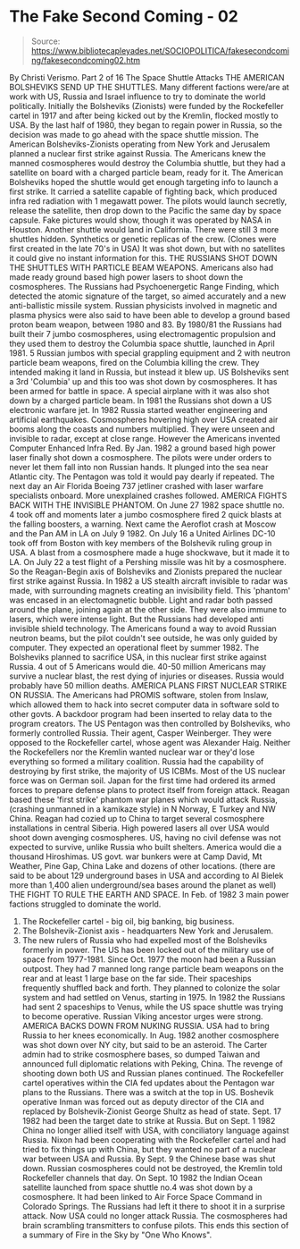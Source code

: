 # The Fake Second Coming - 02

> Source: https://www.bibliotecapleyades.net/SOCIOPOLITICA/fakesecondcoming/fakesecondcoming02.htm

By Christi Verismo.
Part 2 of 16
The Space Shuttle Attacks
THE AMERICAN BOLSHEVIKS SEND UP THE SHUTTLES.
Many different factions were/are at work with US, Russia and Israel
influence to try to dominate the world politically. Initially the Bolsheviks
(Zionists) were funded by
the Rockefeller cartel in 1917 and after being
kicked out by the Kremlin, flocked mostly to USA.
By the last half of 1980, they began to regain power in Russia, so the decision was made to go ahead with the space shuttle mission. The American Bolsheviks-Zionists operating from New York and Jerusalem planned a nuclear first strike against Russia. The Americans knew the manned cosmospheres would destroy the Columbia shuttle, but they had a satellite on board with a charged particle beam, ready for it.
The American Bolsheviks hoped the shuttle would get enough targeting info to launch a first strike. It carried a satellite capable of fighting back, which produced infra red radiation with 1 megawatt power. The pilots would launch secretly, release the satellite, then drop down to the Pacific the same day by space capsule. Fake pictures would show, though it was operated by NASA in Houston. Another shuttle would land in California.
There were still 3 more shuttles hidden.
Synthetics or genetic replicas of
the crew. (Clones were first created in the late 70's in USA) It was shot
down, but with no satellites it could give no instant information for this.
THE RUSSIANS SHOT DOWN THE SHUTTLES WITH PARTICLE BEAM WEAPONS.
Americans also had made ready ground based high power lasers to shoot down
the cosmospheres. The Russians had Psychoenergetic Range Finding, which
detected the atomic signature of the target, so aimed accurately and a new
anti-ballistic missile system. Russian physicists involved in magnetic and
plasma physics were also said to have been able to develop a ground based
proton beam weapon, between 1980 and 83.
By 1980/81 the Russians had built their 7 jumbo cosmospheres, using electromagentic propulsion and they used them to destroy the Columbia space shuttle, launched in April 1981. 5 Russian jumbos with special grappling equipment and 2 with neutron particle beam weapons, fired on the Columbia killing the crew. They intended making it land in Russia, but instead it blew up. US Bolsheviks sent a 3rd 'Columbia' up and this too was shot down by cosmospheres. It has been armed for battle in space. A special airplane with it was also shot down by a charged particle beam.
In 1981 the Russians shot down a US electronic warfare jet. In 1982 Russia started weather engineering and artificial earthquakes. Cosmospheres hovering high over USA created air booms along the coasts and numbers multiplied. They were unseen and invisible to radar, except at close range. However the Americans invented Computer Enhanced Infra Red. By Jan. 1982 a ground based high power laser finally shot down a cosmosphere.
The pilots were under orders to never let them fall into non
Russian hands. It plunged into the sea near Atlantic city. The Pentagon was
told it would pay dearly if repeated. The next day an Air Florida Boeing 737
jetliner crashed with laser warfare specialists onboard. More unexplained
crashes followed.
AMERICA FIGHTS BACK WITH THE INVISIBLE PHANTOM.
On June 27 1982 space shuttle no. 4 took off and moments later a jumbo
cosmosphere fired 2 quick blasts at the falling boosters, a warning. Next
came the Aeroflot crash at Moscow and the Pan AM in LA on July 9 1982. On
July 16 a United Airlines DC-10 took off from Boston with key members of the
Bolshevik ruling group in USA. A blast from a cosmosphere made a huge
shockwave, but it made it to LA. On July 22 a test flight of a Pershing
missile was hit by a cosmosphere.
So the Reagan-Begin axis of Bolsheviks and Zionists prepared the nuclear first strike against Russia. In 1982 a US stealth aircraft invisible to radar was made, with surrounding magnets creating an invisibility field. This 'phantom' was encased in an electomagnetic bubble. Light and radar both passed around the plane, joining again at the other side. They were also immune to lasers, which were intense light.
But the Russians had developed anti invisible shield technology. The
Americans found a way to avoid Russian neutron beams, but the pilot couldn't
see outside, he was only guided by computer. They expected an operational
fleet by summer 1982. The Bolsheviks planned to sacrifice USA, in this
nuclear first strike against Russia. 4 out of 5 Americans would die. 40-50
million Americans may survive a nuclear blast, the rest dying of injuries or
diseases. Russia would probably have 50 million deaths.
AMERICA PLANS FIRST NUCLEAR STRIKE ON RUSSIA.
The Americans had PROMIS software, stolen from Inslaw, which allowed them to
hack into secret computer data in software sold to other govts. A backdoor
program had been inserted to relay data to the program creators. The US
Pentagon was then controlled by Bolsheviks, who formerly controlled Russia.
Their agent, Casper Weinberger. They were opposed to the Rockefeller cartel,
whose agent was Alexander Haig.
Neither the Rockefellers nor the Kremlin wanted nuclear war or they'd lose everything so formed a military coalition. Russia had the capability of destroying by first strike, the majority of US ICBMs. Most of the US nuclear force was on German soil. Japan for the first time had ordered its armed forces to prepare defense plans to protect itself from foreign attack. Reagan based these 'first strike' phantom war planes which would attack Russia, (crashing unmanned in a kamikaze style) in N Norway, E Turkey and NW China.
Reagan had cozied up to China to target
several cosmosphere installations in central Siberia. High powered lasers
all over USA would shoot down avenging cosmospheres. US, having no civil
defense was not expected to survive, unlike Russia who built shelters.
America would die a thousand Hiroshimas. US govt. war bunkers were at Camp
David,
Mt Weather,
Pine Gap, China Lake and dozens of other locations.
(there are said to be about 129
underground bases in USA and according to
Al Bielek more than 1,400 alien underground/sea bases around the planet as
well)
THE FIGHT TO RULE THE EARTH AND SPACE.
In Feb. of 1982 3 main power factions struggled to dominate the world.
1. The Rockefeller cartel - big oil, big banking, big business.
2. The Bolshevik-Zionist axis - headquarters New York and Jerusalem.
3. The new rulers of Russia who had expelled most of the Bolsheviks formerly in power.
The US has been locked out of the military use of space from 1977-1981. Since Oct. 1977 the moon had been a Russian outpost.
They had 7 manned long
range particle beam weapons on the rear and at least 1 large base on the far
side. Their spaceships frequently shuffled back and forth. They planned to
colonize the solar system and had settled on Venus, starting in 1975. In
1982 the Russians had sent 2 spaceships to Venus, while the US space shuttle
was trying to become operative. Russian Viking ancestor urges were strong.
AMERICA BACKS DOWN FROM NUKING RUSSIA.
USA had to bring Russia to her knees economically. In Aug. 1982 another
cosmosphere was shot down over NY city, but said to be an asteroid. The
Carter admin had to strike cosmosphere bases, so dumped Taiwan and announced
full diplomatic relations with Peking, China. The revenge of shooting down
both US and Russian planes continued. The Rockefeller cartel operatives
within the CIA fed updates about the Pentagon war plans to the Russians.
There was a switch at the top in US. Boshevik operative Inman was forced out as deputy director of the CIA and replaced by Bolshevik-Zionist George Shultz as head of state. Sept. 17 1982 had been the target date to strike at Russia. But on Sept. 1 1982 China no longer allied itself with USA, with conciliatory language against Russia. Nixon had been cooperating with the Rockefeller cartel and had tried to fix things up with China, but they wanted no part of a nuclear war between USA and Russia. By Sept. 9 the Chinese base was shut down.
Russian cosmospheres could not be destroyed, the Kremlin told Rockefeller channels that day. On Sept. 10 1982 the Indian Ocean satellite launched from space shuttle no.4 was shot down by a cosmosphere. It had been linked to Air Force Space Command in Colorado Springs. The Russians had left it there to shoot it in a surprise attack. Now USA could no longer attack Russia.
The cosmospheres had brain scrambling transmitters to confuse pilots. This ends this section of a summary of Fire in the Sky by "One Who Knows".
